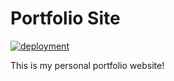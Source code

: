# Portfolio Site
[![deployment](https://argocd.axolotl.cloud/api/badge?name=dennispham.me)](https://dennispham.me)

This is my personal portfolio website!
